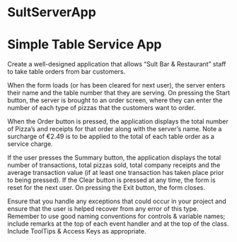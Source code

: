 # SultServerApp
 
# Simple Table Service App 

Create a well-designed application that allows “Sult Bar & Restaurant” staff to take table orders from bar customers. 

When the form loads (or has been cleared for next user), the server enters their name and the table number that they are serving. On pressing the Start button, the server is brought to an order screen, where they can enter the number of each type of pizzas that the customers want to order. 

When the Order button is pressed, the application displays the total number of Pizza’s and receipts for that order along with the server’s name. Note a surcharge of €2.49 is to be applied to the total of each table order as a service charge. 

If the user presses the Summary button, the application displays the total number of transactions, total pizzas sold, total company receipts and the average transaction value (if at least one transaction has taken place prior to being pressed). If the Clear button is pressed at any time, the form is reset for the next user. On pressing the Exit button, the form closes. 

Ensure that you handle any exceptions that could occur in your project and ensure that the user is helped recover from any error of this type. Remember to use good naming conventions for controls & variable names; include remarks at the top of each event handler and at the top of the class. Include ToolTips & Access Keys as appropriate. 
